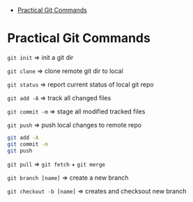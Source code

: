 <!-- TOC -->

- [Practical Git Commands](#practical-git-commands)

<!-- /TOC -->

# Practical Git Commands

`git init` => init a git dir

`git clone` => clone remote git dir to local

`git status` => report current status of local git repo

`git add -A` => track all changed files

`git commit -m` => stage all modified tracked files

`git push` => push local changes to remote repo

```bash
git add -A
git commit -m
git push
```

`git pull` => `git fetch` + `git merge`

`git branch [name]` => create a new branch

`git checkout -b [name]` => creates and checksout new branch



